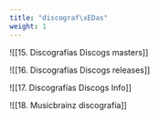 ```yaml
---
title: "discograf\xEDas"
weight: 1
---
```


![[15. Discografías Discogs masters]]

![[16. Discografías Discogs releases]]

![[17. Discografías Discogs Info]]

![[18. Musicbrainz discografía]]